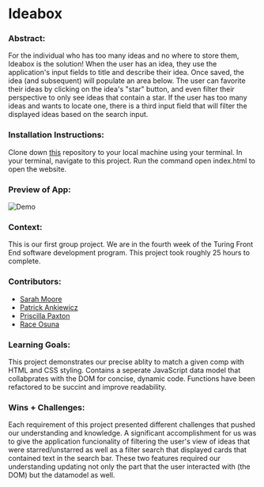 # Ideabox  

### Abstract:
[//]: <> (Briefly describe what you built and its features. What problem is the app solving? How does this application solve that problem?)
For the individual who has too many ideas and no where to store them, Ideabox is the solution! When the user has an idea, they use the application's input fields to title and describe their idea. Once saved, the idea (and subsequent) will populate an area below. The user can favorite their ideas by clicking on the idea's "star" button, and even filter their perspective to only see ideas that contain a star. If the user has too many ideas and wants to locate one, there is a third input field that will filter the displayed ideas based on the search input.

### Installation Instructions:
[//]: <> (What steps does a person have to take to get your app cloned down and running?)
Clone down <a href="https://github.com/priscillaapaxton/ideabox">this</a> repository to your local machine using your terminal.
In your terminal, navigate to this project.
Run the command open index.html to open the website.


### Preview of App:
[//]: <> (Provide ONE gif or screenshot of your application - choose the "coolest" piece of functionality to show off.)
![Demo](https://media.giphy.com/media/v1.Y2lkPTc5MGI3NjExYjJiNTFkOGJiOTg4ZDFiZDdmYTVjY2Q1NjliYTZjN2NlNDE2NGUyYSZjdD1n/r9Tg30lZPtJ6mqnxeT/giphy.gif)


### Context:
[//]: <> (Give some context for the project here. How long did you have to work on it? How far into the Turing program are you?)
This is our first group project. We are in the fourth week of the Turing Front End software development program. This project took roughly 25 hours to complete.

### Contributors:
[//]: <> (Who worked on this application? Link to their LinkedIn.)
- [Sarah Moore](https://www.linkedin.com/in/sarah-moore-a35196127/)
- [Patrick Ankiewicz](https://www.linkedin.com/in/patrick-ankiewicz-539557267/)
- [Priscilla Paxton](https://www.linkedin.com/in/priscilla-paxton-9175bb199/)
- [Race Osuna](https://github.com/RaceOsuna)

### Learning Goals:
[//]: <> (What were the learning goals of this project? What tech did you work with?)
This project demonstrates our precise ablity to match a given comp with HTML and CSS styling. Contains a seperate JavaScript data model that collabprates with the DOM for concise, dynamic code. Functions have been refactored to be succint and improve readability. 

### Wins + Challenges:
[//]: <> (What are 2-3 wins you have from this project? What were some challenges you faced - and how did you get over them?)
Each requirement of this project presented different challenges that pushed our understanding and knowledge. A significant accomplishment for us was to give the application funcionality of filtering the user's view of ideas that were starred/unstarred as well as a filter search that displayed cards that contained text in the search bar. These two features required our understanding updating not only the part that the user interacted with (the DOM) but the datamodel as well.